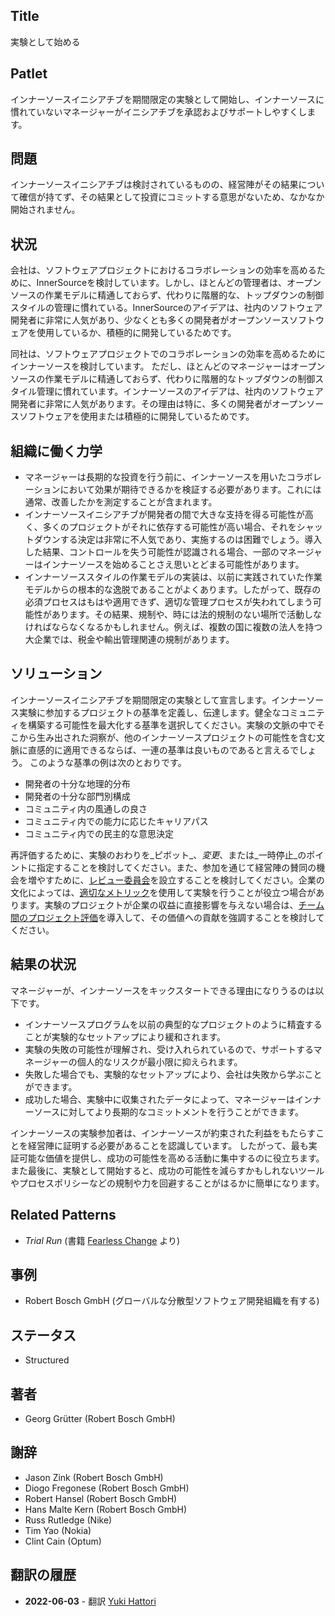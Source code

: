 ## Title

実験として始める

## Patlet

インナーソースイニシアチブを期間限定の実験として開始し、インナーソースに慣れていないマネージャーがイニシアチブを承認およびサポートしやすくします。

## 問題

インナーソースイニシアチブは検討されているものの、経営陣がその結果について確信が持てず、その結果として投資にコミットする意思がないため、なかなか開始されません。

## 状況

会社は、ソフトウェアプロジェクトにおけるコラボレーションの効率を高めるために、InnerSourceを検討しています。しかし、ほとんどの管理者は、オープンソースの作業モデルに精通しておらず、代わりに階層的な、トップダウンの制御スタイルの管理に慣れている。InnerSourceのアイデアは、社内のソフトウェア開発者に非常に人気があり、少なくとも多くの開発者がオープンソースソフトウェアを使用しているか、積極的に開発しているためです。

同社は、ソフトウェアプロジェクトでのコラボレーションの効率を高めるためにインナーソースを検討しています。 ただし、ほとんどのマネージャーはオープンソースの作業モデルに精通しておらず、代わりに階層的なトップダウンの制御スタイル管理に慣れています。インナーソースのアイデアは、社内のソフトウェア開発者に非常に人気があります。その理由は特に、多くの開発者がオープンソースソフトウェアを使用または積極的に開発しているためです。

## 組織に働く力学

- マネージャーは長期的な投資を行う前に、インナーソースを用いたコラボレーションにおいて効果が期待できるかを検証する必要があります。これには通常、改善したかを測定することが含まれます。
- インナーソースイニシアチブが開発者の間で大きな支持を得る可能性が高く、多くのプロジェクトがそれに依存する可能性が高い場合、それをシャットダウンする決定は非常に不人気であり、実施するのは困難でしょう。導入した結果、コントロールを失う可能性が認識される場合、一部のマネージャーはインナーソースを始めることさえ思いとどまる可能性があります。
- インナーソーススタイルの作業モデルの実装は、以前に実践されていた作業モデルからの根本的な逸脱であることがよくあります。したがって、既存の必須プロセスはもはや適用できず、適切な管理プロセスが失われてしまう可能性があります。その結果、規制や、時には法的規制のない場所で活動しなければならなくなるかもしれません。例えば、複数の国に複数の法人を持つ大企業では、税金や輸出管理関連の規制があります。

## ソリューション

インナーソースイニシアチブを期間限定の実験として宣言します。インナーソース実験に参加するプロジェクトの基準を定義し、伝達します。健全なコミュニティを構築する可能性を最大化する基準を選択してください。実験の文脈の中でそこから生み出された洞察が、他のインナーソースプロジェクトの可能性を含む文脈に直感的に適用できるならば、一連の基準は良いものであると言えるでしょう。
このような基準の例は次のとおりです。

- 開発者の十分な地理的分布
- 開発者の十分な部門別構成
- コミュニティ内の風通しの良さ
- コミュニティ内での能力に応じたキャリアパス
- コミュニティ内での民主的な意思決定

再評価するために、実験のおわりを_ピボット_、_変更_、または_一時停止_のポイントに指定することを検討してください。また、参加を通じて経営陣の賛同の機会を増やすために、[レビュー委員会](review-committee.md)を設立することを検討してください。企業の文化によっては、[適切なメトリック](../../../patterns/1-initial/introducing-metrics-in-innersource.md)を使用して実験を行うことが役立つ場合があります。実験のプロジェクトが企業の収益に直接影響を与えない場合は、[チーム間のプロジェクト評価](crossteam-project-valuation.md)を導入して、その価値への貢献を強調することを検討してください。

## 結果の状況
マネージャーが、インナーソースをキックスタートできる理由になりうるのは以下です。

* インナーソースプログラムを以前の典型的なプロジェクトのように精査することが実験的なセットアップにより緩和されます。
* 実験の失敗の可能性が理解され、受け入れられているので、サポートするマネージャーの個人的なリスクが最小限に抑えられます。
* 失敗した場合でも、実験的なセットアップにより、会社は失敗から学ぶことができます。
* 成功した場合、実験中に収集されたデータによって、マネージャーはインナーソースに対してより長期的なコミットメントを行うことができます。

インナーソースの実験参加者は、インナーソースが約束された利益をもたらすことを経営陣に証明する必要があることを認識しています。 したがって、最も実証可能な価値を提供し、成功の可能性を高める活動に集中するのに役立ちます。
また最後に、実験として開始すると、成功の可能性を減らすかもしれないツールやプロセスポリシーなどの規制や力を回避することがはるかに簡単になります。

## Related Patterns

- _Trial Run_ (書籍 [Fearless Change](https://fearlesschangepatterns.com/) より)

## 事例

- Robert Bosch GmbH (グローバルな分散型ソフトウェア開発組織を有する)

## ステータス

* Structured

## 著者

- Georg Grütter (Robert Bosch GmbH)

## 謝辞

- Jason Zink (Robert Bosch GmbH)
- Diogo Fregonese (Robert Bosch GmbH)
- Robert Hansel (Robert Bosch GmbH)
- Hans Malte Kern (Robert Bosch GmbH)
- Russ Rutledge (Nike)
- Tim Yao (Nokia)
- Clint Cain (Optum)

## 翻訳の履歴
- **2022-06-03** - 翻訳 [Yuki Hattori](https://github.com/yuhattor)
